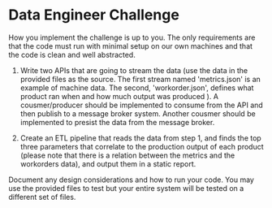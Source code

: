 # Data Engineer Challenge

How you implement the challenge is up to you. The only requirements are that the code must run with minimal setup on our own machines and that the code is clean and well abstracted.

1. Write two APIs that are going to stream the data (use the data in the provided files as the source.  The first stream named 'metrics.json' is an example of machine data. The second, 'workorder.json', defines what product ran when and how much output was produced ). A cousmer/producer should be implemented to consume from the API and then publish to a message broker system. Another cousmer should be implemented to presist the data from the message broker.

2. Create an ETL pipeline that reads the data from step 1, and finds the top three parameters that correlate to the production output of each product (please note that there is a relation between the metrics and the workorders data), and output them in a static report.

Document any design considerations and how to run your code.
You may use the provided files to test but your entire system will be tested on a different set of files.
